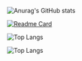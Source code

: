 <!--
**ManhCuongMVC/ManhCuongMVC** is a ✨ _special_ ✨ repository because its `README.md` (this file) appears on your GitHub profile.

Here are some ideas to get you started:

- 🔭 I’m currently working on ...
- 🌱 I’m currently learning ...
- 👯 I’m looking to collaborate on ...
- 🤔 I’m looking for help with ...
- 💬 Ask me about ...
- 📫 How to reach me: ...
- 😄 Pronouns: ...
- ⚡ Fun fact: ...
-->

![Anurag's GitHub stats](https://github-readme-stats.vercel.app/api?username=ManhCuongMVC&show_icons=true&theme=cobalt&rank_icon=github)

[![Readme Card](https://github-readme-stats.vercel.app/api/pin/?username=ManhCuongMVC&repo=ApolloServer-Prisma-Supabase&theme=cobalt)](https://github.com/ManhCuongMVC/ApolloServer-Prisma-Supabase)

![Top Langs](https://github-readme-stats.vercel.app/api/top-langs/?username=ManhCuongMVC&layout=compact&theme=cobalt)

![Top Langs](https://github-readme-stats.vercel.app/api/top-langs/?username=ManhCuongMVC&layout=donut&theme=cobalt)
